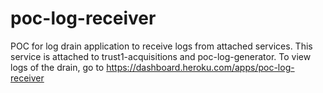# poc-log-receiver

POC for log drain application to receive logs from attached services. This service is attached to trust1-acquisitions and poc-log-generator. To view logs of the drain, go to https://dashboard.heroku.com/apps/poc-log-receiver
